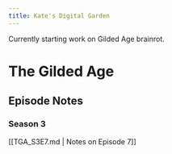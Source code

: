 ```yaml
---
title: Kate's Digital Garden
---
```


Currently starting work on Gilded Age brainrot.

# The Gilded Age
## Episode Notes
### Season 3
[[TGA_S3E7.md | Notes on Episode 7]]
